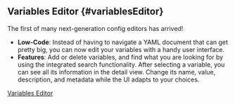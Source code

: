 ## Variables Editor {#variablesEditor}

The first of many next-generation config editors has arrived!

- **Low-Code**: Instead of having to navigate a YAML document that can get pretty big, you can now edit your variables with a handy user interface.
- **Features**: Add or delete variables, and find what you are looking for by using the integrated search functionality. After selecting a variable, you can see all its information in the detail view. Change its name, value, description, and metadata while the UI adapts to your choices.

<div class="short-links">
	<a href="${docBaseUrl}/designer-guide/configuration/variables.html#editor"
		target="_blank" rel="noopener noreferrer">
		<i class="si si-book"></i> Variables Editor
	</a>
</div>
